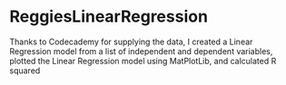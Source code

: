 # ReggiesLinearRegression
Thanks to Codecademy for supplying the data,
I created a Linear Regression model from a list of independent and dependent variables,
plotted the Linear Regression model using MatPlotLib,
and calculated R squared
